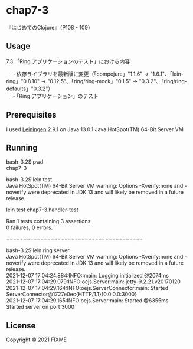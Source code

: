 # chap7-3

『はじめてのClojure』（P108 - 109）

## Usage

7.3 「Ring アプリケーションのテスト」における内容<br>

　・依存ライブラリを最新版に変更（「compojure」"1.1.6" -> "1.6.1"、「lein-ring」"0.8.10" -> "0.12.5"、「ring/ring-mock」"0.1.5" -> "0.3.2"、「ring/ring-defaults」"0.3.2"）<br>
　・「Ring アプリケーション」のテスト<br>


## Prerequisites

I used [Leiningen][1] 2.9.1 on Java 13.0.1 Java HotSpot(TM) 64-Bit Server VM<br>

[1]: https://github.com/technomancy/leiningen<br>


## Running

bash-3.2$ pwd<br>
chap7-3<br>

bash-3.2$ lein test<br>
Java HotSpot(TM) 64-Bit Server VM warning: Options -Xverify:none and -noverify were deprecated in JDK 13 and will likely be removed in a future release.<br>

lein test chap7-3.handler-test<br>

Ran 1 tests containing 3 assertions.<br>
0 failures, 0 errors.<br>

========================================<br>

bash-3.2$ lein ring server<br>
Java HotSpot(TM) 64-Bit Server VM warning: Options -Xverify:none and -noverify were deprecated in JDK 13 and will likely be removed in a future release.<br>
2021-12-07 17:04:24.884:INFO::main: Logging initialized @2074ms<br>
2021-12-07 17:04:29.079:INFO:oejs.Server:main: jetty-9.2.21.v20170120<br>
2021-12-07 17:04:29.164:INFO:oejs.ServerConnector:main: Started ServerConnector@1727e0ec{HTTP/1.1}{0.0.0.0:3000}<br>
2021-12-07 17:04:29.165:INFO:oejs.Server:main: Started @6355ms<br>
Started server on port 3000<br>


## License

Copyright © 2021 FIXME
